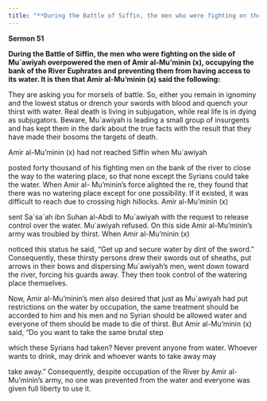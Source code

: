 ```yaml
---
title: "**During the Battle of Siffin, the men who were fighting on the side of Mu\`awiyah overpowered the men of Amir al\-Mu’minin \(x\), occupying the bank of the River Euphrates and preventing them from having access to its water\. It is then that Amir al\-Mu’minin \(x\) said the following:**" 
---
```

**Sermon 51**

**During the Battle of Siffin, the men who were fighting on the side of Mu\`awiyah overpowered the men of Amir al\-Mu’minin \(x\), occupying the bank of the River Euphrates and preventing them from having access to its water\. It is then that Amir al\-Mu’minin \(x\) said the following:**

They are asking you for morsels of battle\. So, either you remain in ignominy and the lowest status or drench your swords with blood and quench your thirst with water\. Real death is living in subjugation, while real life is in dying as subjugators\. Beware, Mu\`awiyah is leading a small group of insurgents and has kept them in the dark about the true facts with the result that they have made their bosoms the targets of death\.

Amir al\-Mu’minin \(x\) had not reached Siffin when Mu\`awiyah

posted forty thousand of his fighting men on the bank of the river to close the way to the watering place, so that none except the Syrians could take the water\. When Amir al\- Mu’minin’s force alighted the re, they found that there was no watering place except for one possibility\. If it existed, it was difficult to reach due to crossing high hillocks\. Amir al\-Mu’minin \(x\)

sent Sa\`sa\`ah ibn Suhan al\-Abdi to Mu\`awiyah with the request to release control over the water\. Mu\`awiyah refused\. On this side Amir al\-Mu’minin’s army was troubled by thirst\. When Amir al\-Mu’minin \(x\)

noticed this status he said, “Get up and secure water by dint of the sword\.” Consequently, these thirsty persons drew their swords out of sheaths, put arrows in their bows and dispersing Mu\`awiyah’s men, went down toward the river, forcing his guards away\. They then took control of the watering place themselves\.

Now, Amir al\-Mu’minin’s men also desired that just as Mu\`awiyah had put restrictions on the water by occupation, the same treatment should be accorded to him and his men and no Syrian should be allowed water and everyone of them should be made to die of thirst\. But Amir al\-Mu’minin \(x\) said, “Do you want to take the same brutal step

which these Syrians had taken? Never prevent anyone from water\. Whoever wants to drink, may drink and whoever wants to take away may

<a id="page430"></a>take away\.” Consequently, despite occupation of the River by Amir al\-Mu’minin’s army, no one was prevented from the water and everyone was given full liberty to use it\.

